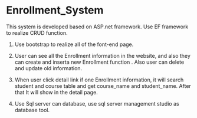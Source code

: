 # Enrollment_System
This system is developed based on ASP.net framework. Use EF framework to realize CRUD function.

1. Use bootstrap to realize all of the font-end page.

2. User can see all the Enrollment information in the website, and also they can create and inserta new Enrollment function . Also user can delete and update old information.

3. When user click detail link if one Enrollment information, it will search student and course table and get course_name and student_name. After that It will show in the detail page.

4. Use Sql server can database, use sql server management studio as database tool. 
 